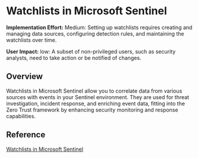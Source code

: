 # Watchlists in Microsoft Sentinel

**Implementation Effort:** Medium: Setting up watchlists requires creating and managing data sources, configuring detection rules, and maintaining the watchlists over time.

**User Impact:** low: A subset of non-privileged users, such as security analysts, need to take action or be notified of changes.

## Overview
Watchlists in Microsoft Sentinel allow you to correlate data from various sources with events in your Sentinel environment. They are used for threat investigation, incident response, and enriching event data, fitting into the Zero Trust framework by enhancing security monitoring and response capabilities.

## Reference
[Watchlists in Microsoft Sentinel](https://learn.microsoft.com/en-us/azure/sentinel/watchlists)
